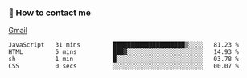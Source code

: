 
### 📮 How to contact me

[Gmail](lshcara@gmail.com)

<!--START_SECTION:waka-->

```text
JavaScript   31 mins         ████████████████████▒░░░░   81.23 %
HTML         5 mins          ███▓░░░░░░░░░░░░░░░░░░░░░   14.93 %
sh           1 min           █░░░░░░░░░░░░░░░░░░░░░░░░   03.78 %
CSS          0 secs          ░░░░░░░░░░░░░░░░░░░░░░░░░   00.07 %
```

<!--END_SECTION:waka-->
